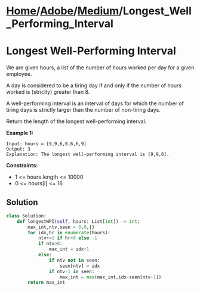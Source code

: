 # [Home](./../..)/[Adobe](./..)/[Medium](./)/Longest_Well_Performing_Interval
<h1>Longest Well-Performing Interval</h1>

<p>
We are given hours, a list of the number of hours worked per day for a given employee.
</p>
<p>
A day is considered to be a tiring day if and only if the number of hours worked is (strictly) greater than 8.
</p>
<p>
A well-performing interval is an interval of days for which the number of tiring days is strictly larger than the number of non-tiring days.
</p>
<p>
Return the length of the longest well-performing interval.
</p>

<b>Example 1:</b>

    Input: hours = [9,9,6,0,6,6,9]
    Output: 3
    Explanation: The longest well-performing interval is [9,9,6].
    
<b>Constraints:</b>

- 1 <= hours.length <= 10000
- 0 <= hours[i] <= 16

<h2>Solution</h2>

```python
class Solution:
    def longestWPI(self, hours: List[int]) -> int:
        max_int,ntv,seen = 0,0,{}
        for idx,hr in enumerate(hours):
            ntv+=1 if hr>8 else -1
            if ntv>0:
                max_int = idx+1
            else:
                if ntv not in seen:
                    seen[ntv] = idx
                if ntv-1 in seen:
                    max_int = max(max_int,idx-seen[ntv-1])
        return max_int
```

